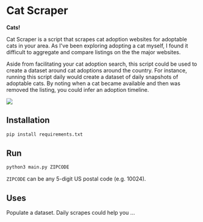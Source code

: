 # Cat Scraper
**Cats!**

Cat Scraper is a script that scrapes cat adoption websites for adoptable cats in your area. As I've been exploring adopting a cat myself, I found it difficult to aggregate and compare listings on the the major websites.

Aside from facilitating your cat adoption search, this script could be used to create a dataset around cat adoptions around the country. For instance, running this script daily would create a dataset of daily snapshots of adoptable cats. By noting when a cat became available and then was removed the listing, you could infer an adoption timeline.


![](https://media.giphy.com/media/3oriO0OEd9QIDdllqo/giphy.gif)


## Installation
```sh
pip install requirements.txt
```

## Run
```sh
python3 main.py ZIPCODE
```
`ZIPCODE` can be any 5-digit US postal code (e.g. 10024).

## Uses
Populate a dataset. Daily scrapes could help you ...
